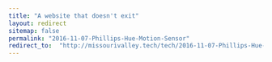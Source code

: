 ```yaml
---
title: "A website that doesn't exit"
layout: redirect
sitemap: false
permalink: "2016-11-07-Phillips-Hue-Motion-Sensor"
redirect_to:  "http://missourivalley.tech/tech/2016-11-07-Phillips-Hue-Motion-Sensor"
---
```

